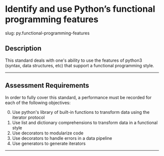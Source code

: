 
# Identify and use Python’s functional programming features

slug: py.functional-programming-features

## Description
This standard deals with one's ability to use the features of python3 (syntax, data structures, etc) that support a functional programming style.

---
## Assessment Requirements
In order to fully cover this standard, a performance must be recorded for each of the following objectives:

0. Use python's library of built-in functions to transform data using the iterator protocol
1. Use list and dictionary comprehensions to transform data in a functional style
2. Use decorators to modularize code
3. Use decorators to handle errors in a data pipeline
4. Use generators to generate iterators

---
